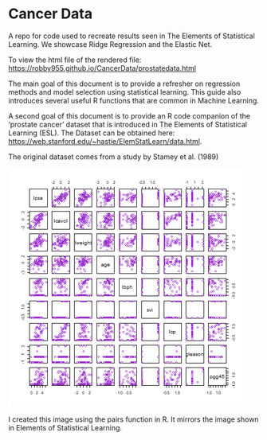 # Cancer Data
A repo for code used to recreate results seen in The Elements of Statistical Learning. We showcase Ridge Regression and the Elastic Net.

To view the html file of the rendered file:  https://robby955.github.io/CancerData/prostatedata.html


The main goal of this document is to provide a refresher on regression methods and model selection using statistical learning. This guide also introduces several useful R functions that are common in Machine Learning.

A second goal of this document is to provide an R code companion of the ‘prostate cancer’ dataset that is introduced in The Elements of Statistical Learning (ESL). The Dataset can be obtained here: https://web.stanford.edu/~hastie/ElemStatLearn/data.html.

The original dataset comes from a study by Stamey et al. (1989)

![What is this](images/prostatepairs.png)

I created this image using the pairs function in R. It mirrors the image shown in Elements of Statistical Learning.
